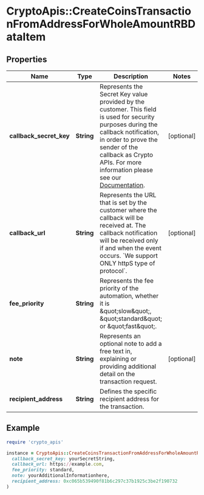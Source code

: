# CryptoApis::CreateCoinsTransactionFromAddressForWholeAmountRBDataItem

## Properties

| Name | Type | Description | Notes |
| ---- | ---- | ----------- | ----- |
| **callback_secret_key** | **String** | Represents the Secret Key value provided by the customer. This field is used for security purposes during the callback notification, in order to prove the sender of the callback as Crypto APIs. For more information please see our [Documentation](https://developers.cryptoapis.io/technical-documentation/general-information/callbacks#callback-security). | [optional] |
| **callback_url** | **String** | Represents the URL that is set by the customer where the callback will be received at. The callback notification will be received only if and when the event occurs. &#x60;We support ONLY httpS type of protocol&#x60;. | [optional] |
| **fee_priority** | **String** | Represents the fee priority of the automation, whether it is \&quot;slow\&quot;, \&quot;standard\&quot; or \&quot;fast\&quot;. |  |
| **note** | **String** | Represents an optional note to add a free text in, explaining or providing additional detail on the transaction request. | [optional] |
| **recipient_address** | **String** | Defines the specific recipient address for the transaction. |  |

## Example

```ruby
require 'crypto_apis'

instance = CryptoApis::CreateCoinsTransactionFromAddressForWholeAmountRBDataItem.new(
  callback_secret_key: yourSecretString,
  callback_url: https://example.com,
  fee_priority: standard,
  note: yourAdditionalInformationhere,
  recipient_address: 0xc065b539490f81b6c297c37b1925c3be2f190732
)
```

